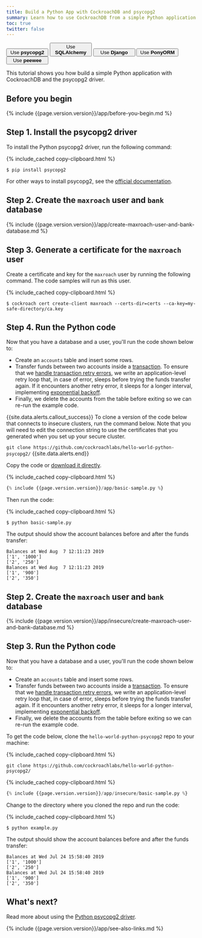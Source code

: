 ```yaml
---
title: Build a Python App with CockroachDB and psycopg2
summary: Learn how to use CockroachDB from a simple Python application with the psycopg2 driver.
toc: true
twitter: false
---
```


<div class="filters filters-big clearfix">
    <a href="build-a-python-app-with-cockroachdb.html"><button style="width: 22%" class="filter-button current">Use <strong>psycopg2</strong></button></a>
    <a href="build-a-python-app-with-cockroachdb-sqlalchemy.html"><button style="width: 22%" class="filter-button">Use <strong>SQLAlchemy</strong></button></a>
    <a href="build-a-python-app-with-cockroachdb-django.html"><button style="width: 22%" class="filter-button">Use <strong>Django</strong></button></a>
    <a href="build-a-python-app-with-cockroachdb-pony.html"><button style="width: 22%" class="filter-button">Use <strong>PonyORM</strong></button></a>
    <a href="http://docs.peewee-orm.com/en/latest/peewee/playhouse.html#cockroach-database"><button style="width: 22%" class="filter-button">Use <strong>peewee</strong></button></a>
</div>

This tutorial shows you how build a simple Python application with CockroachDB and the psycopg2 driver.

## Before you begin

{% include {{page.version.version}}/app/before-you-begin.md %}

## Step 1. Install the psycopg2 driver

To install the Python psycopg2 driver, run the following command:

{% include_cached copy-clipboard.html %}
~~~ shell
$ pip install psycopg2
~~~

For other ways to install psycopg2, see the [official documentation](http://initd.org/psycopg/docs/install.html).

<section class="filter-content" markdown="1" data-scope="secure">

## Step 2. Create the `maxroach` user and `bank` database

{% include {{page.version.version}}/app/create-maxroach-user-and-bank-database.md %}

## Step 3. Generate a certificate for the `maxroach` user

Create a certificate and key for the `maxroach` user by running the following command. The code samples will run as this user.

{% include_cached copy-clipboard.html %}
~~~ shell
$ cockroach cert create-client maxroach --certs-dir=certs --ca-key=my-safe-directory/ca.key
~~~

## Step 4. Run the Python code

Now that you have a database and a user, you'll run the code shown below to:

- Create an `accounts` table and insert some rows.
- Transfer funds between two accounts inside a [transaction](transactions.html). To ensure that we [handle transaction retry errors](transactions.html#client-side-intervention), we write an application-level retry loop that, in case of error, sleeps before trying the funds transfer again. If it encounters another retry error, it sleeps for a longer interval, implementing [exponential backoff](https://en.wikipedia.org/wiki/Exponential_backoff).
- Finally, we delete the accounts from the table before exiting so we can re-run the example code.

{{site.data.alerts.callout_success}}
To clone a version of the code below that connects to insecure clusters, run the command below. Note that you will need to edit the connection string to use the certificates that you generated when you set up your secure cluster.

`git clone https://github.com/cockroachlabs/hello-world-python-psycopg2/`
{{site.data.alerts.end}}

Copy the code or <a href="https://raw.githubusercontent.com/cockroachdb/docs/master/_includes/{{page.version.version}}/app/basic-sample.py" download>download it directly</a>.

{% include_cached copy-clipboard.html %}
~~~ python
{% include {{page.version.version}}/app/basic-sample.py %}
~~~

Then run the code:

{% include_cached copy-clipboard.html %}
~~~ shell
$ python basic-sample.py
~~~

The output should show the account balances before and after the funds transfer:

~~~
Balances at Wed Aug  7 12:11:23 2019
['1', '1000']
['2', '250']
Balances at Wed Aug  7 12:11:23 2019
['1', '900']
['2', '350']
~~~

</section>

<section class="filter-content" markdown="1" data-scope="insecure">

## Step 2. Create the `maxroach` user and `bank` database

{% include {{page.version.version}}/app/insecure/create-maxroach-user-and-bank-database.md %}

## Step 3. Run the Python code

Now that you have a database and a user, you'll run the code shown below to:

- Create an `accounts` table and insert some rows.
- Transfer funds between two accounts inside a [transaction](transactions.html). To ensure that we [handle transaction retry errors](transactions.html#client-side-intervention), we write an application-level retry loop that, in case of error, sleeps before trying the funds transfer again. If it encounters another retry error, it sleeps for a longer interval, implementing [exponential backoff](https://en.wikipedia.org/wiki/Exponential_backoff).
- Finally, we delete the accounts from the table before exiting so we can re-run the example code.

To get the code below, clone the `hello-world-python-psycopg2` repo to your machine:

{% include_cached copy-clipboard.html %}
~~~ shell
git clone https://github.com/cockroachlabs/hello-world-python-psycopg2/
~~~

{% include_cached copy-clipboard.html %}
~~~ python
{% include {{page.version.version}}/app/insecure/basic-sample.py %}
~~~

Change to the directory where you cloned the repo and run the code:

{% include_cached copy-clipboard.html %}
~~~ shell
$ python example.py
~~~

The output should show the account balances before and after the funds transfer:

~~~
Balances at Wed Jul 24 15:58:40 2019
['1', '1000']
['2', '250']
Balances at Wed Jul 24 15:58:40 2019
['1', '900']
['2', '350']
~~~

</section>

## What's next?

Read more about using the [Python psycopg2 driver](http://initd.org/psycopg/docs/).

{% include {{page.version.version}}/app/see-also-links.md %}
